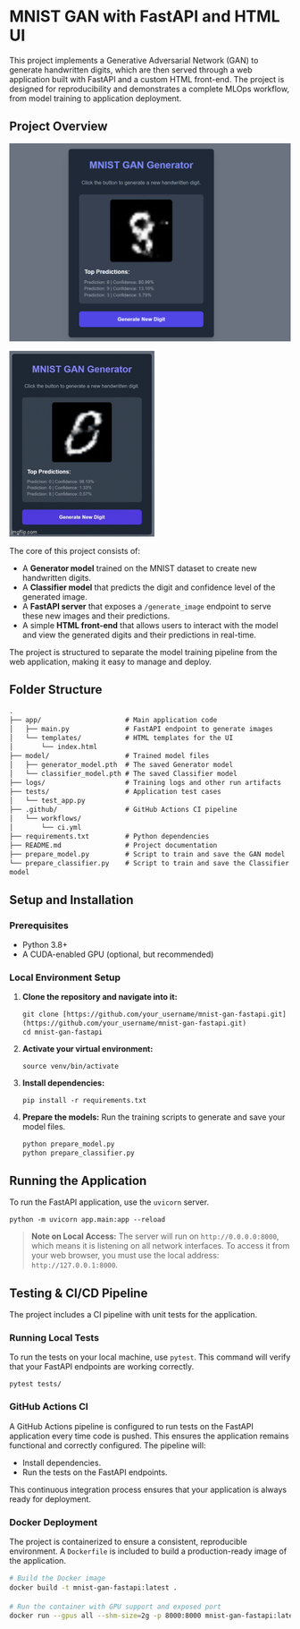 # MNIST GAN with FastAPI and HTML UI

This project implements a Generative Adversarial Network (GAN) to generate handwritten digits, which are then served through a web application built with FastAPI and a custom HTML front-end. The project is designed for reproducibility and demonstrates a complete MLOps workflow, from model training to application deployment.

## Project Overview

![GAN Application Screenshot](applicationCapture.PNG)

![GAN Application gif](application.gif)

The core of this project consists of:

* A **Generator model** trained on the MNIST dataset to create new handwritten digits.
* A **Classifier model** that predicts the digit and confidence level of the generated image.
* A **FastAPI server** that exposes a `/generate_image` endpoint to serve these new images and their predictions.
* A simple **HTML front-end** that allows users to interact with the model and view the generated digits and their predictions in real-time.

The project is structured to separate the model training pipeline from the web application, making it easy to manage and deploy.

## Folder Structure

```
.
├── app/                     # Main application code
│   ├── main.py              # FastAPI endpoint to generate images
│   └── templates/           # HTML templates for the UI
│       └── index.html
├── model/                   # Trained model files
│   ├── generator_model.pth  # The saved Generator model
│   └── classifier_model.pth # The saved Classifier model
├── logs/                    # Training logs and other run artifacts
├── tests/                   # Application test cases
│   └── test_app.py
├── .github/                 # GitHub Actions CI pipeline
│   └── workflows/
│       └── ci.yml
├── requirements.txt         # Python dependencies
├── README.md                # Project documentation
├── prepare_model.py         # Script to train and save the GAN model
└── prepare_classifier.py    # Script to train and save the Classifier model
```

## Setup and Installation

### Prerequisites

* Python 3.8+
* A CUDA-enabled GPU (optional, but recommended)

### Local Environment Setup

1. **Clone the repository and navigate into it:**
   ```
   git clone [https://github.com/your_username/mnist-gan-fastapi.git](https://github.com/your_username/mnist-gan-fastapi.git)
   cd mnist-gan-fastapi
   ```
2. **Activate your virtual environment:**
   ```
   source venv/bin/activate
   ```
3. **Install dependencies:**
   ```
   pip install -r requirements.txt
   ```
4. **Prepare the models:** Run the training scripts to generate and save your model files.
   ```
   python prepare_model.py
   python prepare_classifier.py
   ```

## Running the Application

To run the FastAPI application, use the `uvicorn` server.

```
python -m uvicorn app.main:app --reload
```

> **Note on Local Access:** The server will run on `http://0.0.0.0:8000`, which means it is listening on all network interfaces. To access it from your web browser, you must use the local address: `http://127.0.0.1:8000`.

## Testing & CI/CD Pipeline

The project includes a CI pipeline with unit tests for the application.

### Running Local Tests
To run the tests on your local machine, use `pytest`. This command will verify that your FastAPI endpoints are working correctly.
```
pytest tests/
```

### GitHub Actions CI
A GitHub Actions pipeline is configured to run tests on the FastAPI application every time code is pushed. This ensures the application remains functional and correctly configured. The pipeline will:
* Install dependencies.
* Run the tests on the FastAPI endpoints.

This continuous integration process ensures that your application is always ready for deployment.

### Docker Deployment
The project is containerized to ensure a consistent, reproducible environment. A `Dockerfile` is included to build a production-ready image of the application.

```bash
# Build the Docker image
docker build -t mnist-gan-fastapi:latest .

# Run the container with GPU support and exposed port
docker run --gpus all --shm-size=2g -p 8000:8000 mnist-gan-fastapi:latest